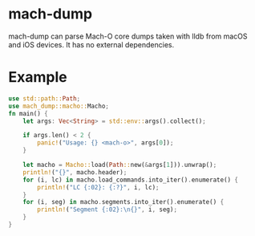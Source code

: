 # mach-dump

mach-dump can parse Mach-O core dumps taken with lldb from macOS and iOS 
devices. It has no external dependencies.

# Example

```rust
use std::path::Path;
use mach_dump::macho::Macho;
fn main() {
    let args: Vec<String> = std::env::args().collect();

    if args.len() < 2 {
        panic!("Usage: {} <mach-o>", args[0]);
    }

    let macho = Macho::load(Path::new(&args[1])).unwrap();
    println!("{}", macho.header);
    for (i, lc) in macho.load_commands.into_iter().enumerate() {
        println!("LC {:02}: {:?}", i, lc);
    }
    for (i, seg) in macho.segments.into_iter().enumerate() {
        println!("Segment {:02}:\n{}", i, seg);
    }
}
```
